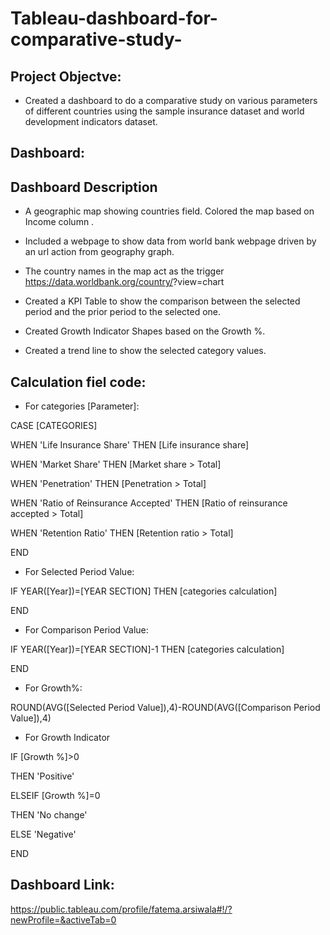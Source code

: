# Tableau-dashboard-for-comparative-study-

## Project Objectve:

- Created a dashboard to do a comparative study on various parameters of different countries using the sample insurance dataset and world development indicators dataset.

## Dashboard:



 ## Dashboard Description
 
- A geographic map showing countries field. Colored the map based on Income column .

- Included a webpage to show data from world bank webpage driven by an url action from geography graph.

 - The country names in the map act as the trigger  https://data.worldbank.org/country/<country>?view=chart

- Created a KPI Table to show the comparison between the selected period and the prior period to the selected one.

- Created Growth Indicator Shapes based on the Growth %.

- Created a trend line to show the selected category values.

## Calculation fiel code:

- For categories [Parameter]:

CASE [CATEGORIES]

WHEN 'Life Insurance Share' THEN [Life insurance share]

WHEN 'Market Share' THEN [Market share > Total]

WHEN 'Penetration' THEN [Penetration > Total]

WHEN 'Ratio of Reinsurance Accepted' THEN [Ratio of reinsurance accepted > Total]

WHEN 'Retention Ratio' THEN [Retention ratio > Total]

END

- For Selected Period Value:

IF YEAR([Year])=[YEAR SECTION] THEN [categories calculation]

END

- For Comparison Period Value:

IF YEAR([Year])=[YEAR SECTION]-1 THEN [categories calculation]

END

- For Growth%:

ROUND(AVG([Selected Period Value]),4)-ROUND(AVG([Comparison Period Value]),4)

- For Growth Indicator

IF [Growth %]>0

THEN 'Positive'

ELSEIF [Growth %]=0

THEN 'No change'

ELSE 'Negative'

END

## Dashboard Link:

https://public.tableau.com/profile/fatema.arsiwala#!/?newProfile=&activeTab=0



 
